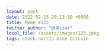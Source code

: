 ```yaml
---
layout: post
date: 2022-02-15 20:13:10 +0000.
title: Meme #125
twitter_author: "@HDczar"
local_file: /assets/images/125.jpeg
tags: chuck-norris mine bitcoin
---
```

